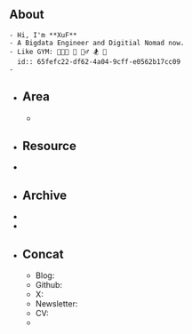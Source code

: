 ## About
	- Hi, I'm **XuF**
	- A Bigdata Engineer and Digitial Nomad now.
	- Like GYM: 🧑🏻‍💻 🥦 🚴‍♂️ 🏂 🎲
	  id:: 65fefc22-df62-4a04-9cff-e0562b17cc09
	-
- ## Area
	-
- ## Resource
-
- ## Archive
-
-
- ## Concat
	- Blog:
	- Github:
	- X:
	- Newsletter:
	- CV:
	-